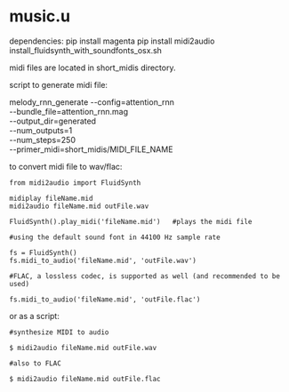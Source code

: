 # music.u

dependencies:
pip install magenta
pip install midi2audio
install_fluidsynth_with_soundfonts_osx.sh


midi files are located in short_midis directory.


script to generate midi file:

melody_rnn_generate --config=attention_rnn \
--bundle_file=attention_rnn.mag \
--output_dir=generated \
--num_outputs=1 \
--num_steps=250 \
--primer_midi=short_midis/MIDI_FILE_NAME


to convert midi file to wav/flac:

    from midi2audio import FluidSynth

    midiplay fileName.mid
    midi2audio fileName.mid outFile.wav
  
    FluidSynth().play_midi('fileName.mid')   #plays the midi file
  
    #using the default sound font in 44100 Hz sample rate
  
    fs = FluidSynth()
    fs.midi_to_audio('fileName.mid', 'outFile.wav')

    #FLAC, a lossless codec, is supported as well (and recommended to be used)
  
    fs.midi_to_audio('fileName.mid', 'outFile.flac')


or as a script:

    #synthesize MIDI to audio
  
    $ midi2audio fileName.mid outFile.wav

    #also to FLAC
  
    $ midi2audio fileName.mid outFile.flac
